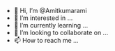 - 👋 Hi, I’m @Amitkumarami
- 👀 I’m interested in ...
- 🌱 I’m currently learning ...
- 💞️ I’m looking to collaborate on ...
- 📫 How to reach me ...

<!---
Amitkumarami/Amitkumarami is a ✨ special ✨ repository because its `README.md` (this file) appears on your GitHub profile.
You can click the Preview link to take a look at your changes.
--->
